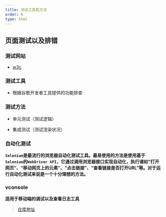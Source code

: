 ```yaml
---
title: 测试工具和方法
order: 6
type: html
---
```

## 页面测试以及排错

### 测试网站
- [w3c](https://validator.w3.org/)

### 测试工具
- 根据谷歌开发者工具提供的功能排查

### 测试方法

- 单元测试（测试逻辑）

- 集成测试（测试渲染状况）

### 自动化测试

**`Selenium`是最流行的浏览器自动化测试工具。最易使用的方法是使用基于`Selenium`的`WebDriver API`，它通过调用浏览器接口实现自动化，执行诸如“打开网页”、“移动网页上的元素”、“点击链接”、“查看链接是否打开URL”等。对于运行自动化测试来说是一个十分理想的方法。**

### vconsole

**适用于移动端的调试以及查看日志工具**

>[仓库地址](https://github.com/Tencent/vConsole)

